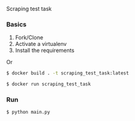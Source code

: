 Scraping test task

### Basics

1. Fork/Clone
2. Activate a virtualenv
3. Install the requirements

Or
```sh
$ docker build . -t scraping_test_task:latest

$ docker run scraping_test_task
```

### Run

```sh
$ python main.py
```
